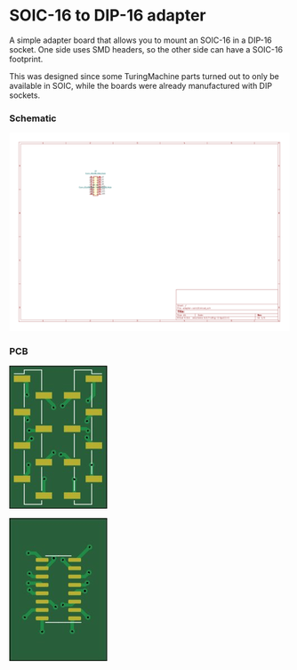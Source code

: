#  SOIC-16 to DIP-16 adapter

A simple adapter board that allows you to mount an SOIC-16 in a DIP-16 socket. One side uses SMD headers, so the other side can have a SOIC-16 footprint.

This was designed since some TuringMachine parts turned out to only be available in SOIC, while the boards were already manufactured with DIP sockets.

### Schematic

![schematic](export/Schematic/adapter-soic16-schematic.svg)

### PCB

![top](export/PCB/2D_render/jlcpcb_green_enig/adapter-soic16-top.jpg)

![bottom](export/PCB/2D_render/jlcpcb_green_enig/adapter-soic16-bottom.jpg)
